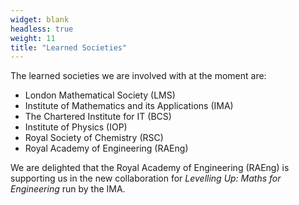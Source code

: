 ```yaml
---
widget: blank
headless: true
weight: 11
title: "Learned Societies"
---
```


The learned societies we are involved with at the moment are:

- London Mathematical Society (LMS)
- Institute of Mathematics and its Applications (IMA)
- The Chartered Institute for IT (BCS)
- Institute of Physics (IOP)
- Royal Society of Chemistry (RSC)
- Royal Academy of Engineering (RAEng)

We are delighted that the Royal Academy of Engineering (RAEng) is supporting us in the new collaboration for *Levelling Up: Maths for Engineering* run by the IMA.
